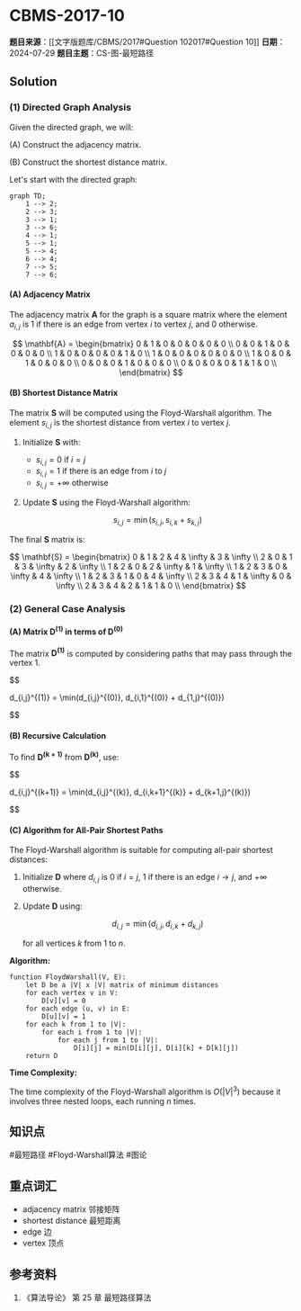 # CBMS-2017-10

**题目来源**：[[文字版题库/CBMS/2017#Question 102017#Question 10]]
**日期**：2024-07-29
**题目主题**：CS-图-最短路径

## Solution

### (1) Directed Graph Analysis

Given the directed graph, we will:

(A) Construct the adjacency matrix.

(B) Construct the shortest distance matrix.

Let's start with the directed graph:

```mermaid
graph TD;
    1 --> 2;
    2 --> 3;
    3 --> 1;
    3 --> 6;
    4 --> 1;
    5 --> 1;
    5 --> 4;
    6 --> 4;
    7 --> 5;
    7 --> 6;
```

#### (A) Adjacency Matrix

The adjacency matrix $\mathbf{A}$ for the graph is a square matrix where the element $a_{i,j}$ is 1 if there is an edge from vertex $i$ to vertex $j$, and 0 otherwise.

$$
\mathbf{A} = \begin{bmatrix}
0 & 1 & 0 & 0 & 0 & 0 & 0 \\
0 & 0 & 1 & 0 & 0 & 0 & 0 \\
1 & 0 & 0 & 0 & 0 & 1 & 0 \\
1 & 0 & 0 & 0 & 0 & 0 & 0 \\
1 & 0 & 0 & 1 & 0 & 0 & 0 \\
0 & 0 & 0 & 1 & 0 & 0 & 0 \\
0 & 0 & 0 & 0 & 1 & 1 & 0 \\
\end{bmatrix}
$$

#### (B) Shortest Distance Matrix

The matrix $\mathbf{S}$ will be computed using the Floyd-Warshall algorithm. The element $s_{i,j}$ is the shortest distance from vertex $i$ to vertex $j$.

1. Initialize $\mathbf{S}$ with:
    - $s_{i,j} = 0$ if $i = j$
    - $s_{i,j} = 1$ if there is an edge from $i$ to $j$
    - $s_{i,j} = +\infty$ otherwise

2. Update $\mathbf{S}$ using the Floyd-Warshall algorithm:

    $$
    s_{i,j} = \min(s_{i,j}, s_{i,k} + s_{k,j})
    $$

The final $\mathbf{S}$ matrix is:

$$
\mathbf{S} = \begin{bmatrix}
0 & 1 & 2 & 4 & \infty & 3 & \infty \\
2 & 0 & 1 & 3 & \infty & 2 & \infty \\
1 & 2 & 0 & 2 & \infty & 1 & \infty \\
1 & 2 & 3 & 0 & \infty & 4 & \infty \\
1 & 2 & 3 & 1 & 0 & 4 & \infty \\
2 & 3 & 4 & 1 & \infty & 0 & \infty \\
2 & 3 & 4 & 2 & 1 & 1 & 0 \\
\end{bmatrix}
$$

### (2) General Case Analysis

#### (A) Matrix $\mathbf{D^{(1)}}$ in terms of $\mathbf{D^{(0)}}$

The matrix $\mathbf{D^{(1)}}$ is computed by considering paths that may pass through the vertex 1.

$$

d_{i,j}^{(1)} = \min(d_{i,j}^{(0)}, d_{i,1}^{(0)} + d_{1,j}^{(0)})

$$

#### (B) Recursive Calculation

To find $\mathbf{D^{(k+1)}}$ from $\mathbf{D^{(k)}}$, use:

$$

d_{i,j}^{(k+1)} = \min(d_{i,j}^{(k)}, d_{i,k+1}^{(k)} + d_{k+1,j}^{(k)})

$$

#### (C) Algorithm for All-Pair Shortest Paths

The Floyd-Warshall algorithm is suitable for computing all-pair shortest distances:

1. Initialize $\mathbf{D}$ where $d_{i,j}$ is 0 if $i = j$, 1 if there is an edge $i \to j$, and $+\infty$ otherwise.
2. Update $\mathbf{D}$ using:

    $$
    d_{i,j} = \min(d_{i,j}, d_{i,k} + d_{k,j})
    $$

    for all vertices $k$ from 1 to $n$.

**Algorithm:**

```
function FloydWarshall(V, E):
    let D be a |V| x |V| matrix of minimum distances
    for each vertex v in V:
        D[v][v] = 0
    for each edge (u, v) in E:
        D[u][v] = 1
    for each k from 1 to |V|:
        for each i from 1 to |V|:
            for each j from 1 to |V|:
                D[i][j] = min(D[i][j], D[i][k] + D[k][j])
    return D
```

**Time Complexity:**

The time complexity of the Floyd-Warshall algorithm is $O(|V|^3)$ because it involves three nested loops, each running $n$ times.

## 知识点

#最短路径 #Floyd-Warshall算法 #图论

## 重点词汇

- adjacency matrix 邻接矩阵
- shortest distance 最短距离
- edge 边
- vertex 顶点

## 参考资料

1. 《算法导论》 第 25 章 最短路径算法
